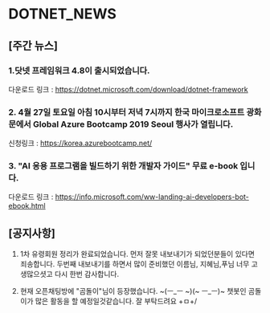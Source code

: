 # DOTNET_NEWS

## [주간 뉴스]

### 1.닷넷 프레임워크 4.8이 출시되었습니다.
다운로드 링크 : https://dotnet.microsoft.com/download/dotnet-framework

### 2. 4월 27일 토요일 아침 10시부터 저녁 7시까지 한국 마이크로소프트 광화문에서 Global Azure Bootcamp 2019 Seoul 행사가 열립니다. 
신청링크 : https://korea.azurebootcamp.net/

### 3. "AI 응용 프로그램을 빌드하기 위한 개발자 가이드" 무료 e-book 입니다.
다운로드 링크 : https://info.microsoft.com/ww-landing-ai-developers-bot-ebook.html

## [공지사항]
1. 1차 유령회원 정리가 완료되었습니다. 먼저 잘못 내보내기가 되었던분들이 있다면 죄송합니다. 
두번째 내보내기를 하면서 많이 준비했던 이름님, 지혜님,푸님 너무 고생많으셧고 다시 
한번 감사합니다.

2. 현재 오픈채팅방에 "곰돌이"님이 등장했습니다. ~(ㅡ_ㅡ ~)(~ ㅡ_ㅡ)~ 챗봇인 곰돌이가 
많은 활동을 할 예정일것같습니다. 잘 부탁드려요 +ㅁ+/
